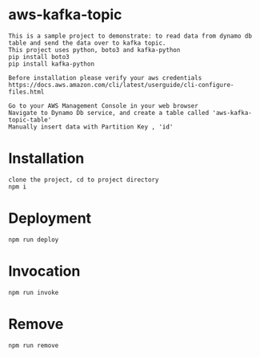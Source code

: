 # aws-kafka-topic
```
This is a sample project to demonstrate: to read data from dynamo db table and send the data over to kafka topic.
This project uses python, boto3 and kafka-python
pip install boto3
pip install kafka-python

Before installation please verify your aws credentials
https://docs.aws.amazon.com/cli/latest/userguide/cli-configure-files.html

Go to your AWS Management Console in your web browser
Navigate to Dynamo Db service, and create a table called 'aws-kafka-topic-table'
Manually insert data with Partition Key , 'id'
```

# Installation
```
clone the project, cd to project directory
npm i
```

# Deployment
```
npm run deploy
```

# Invocation
```
npm run invoke
```

# Remove
```
npm run remove
```